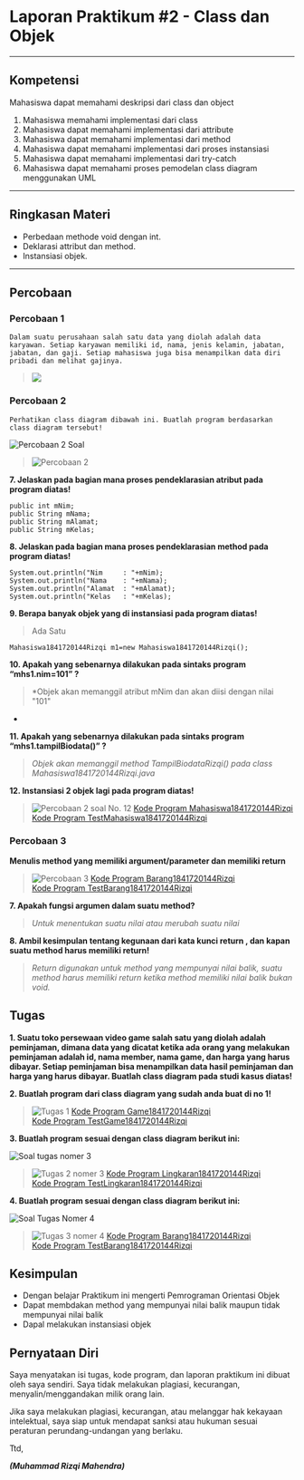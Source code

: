 # Laporan Praktikum #2 - Class dan Objek
***
## Kompetensi

Mahasiswa dapat memahami deskripsi dari class dan object
1.  Mahasiswa memahami implementasi dari class
2. Mahasiswa dapat memahami implementasi dari attribute
3. Mahasiswa dapat memahami implementasi dari method
4. Mahasiswa dapat memahami implementasi dari proses instansiasi
5. Mahasiswa dapat memahami implementasi dari try-catch
6. Mahasiswa dapat memahami proses pemodelan class diagram menggunakan UML
---


## Ringkasan Materi

- Perbedaan methode void dengan int.   
- Deklarasi attribut dan method.  
- Instansiasi objek.
---


## Percobaan

### ****Percobaan 1****

    Dalam suatu perusahaan salah satu data yang diolah adalah data karyawan. Setiap karyawan memiliki id, nama, jenis kelamin, jabatan, jabatan, dan gaji. Setiap mahasiswa juga bisa menampilkan data diri pribadi dan melihat gajinya.  

>![](img/p1.png)

### ****Percobaan 2****

    Perhatikan class diagram dibawah ini. Buatlah program berdasarkan class diagram tersebut!  

![Percobaan 2 Soal](img/p2-soal.PNG)

>![Percobaan 2](img/p2.PNG)
                
**7. Jelaskan pada bagian mana proses pendeklarasian atribut pada program diatas!**

```
public int mNim;
public String mNama;
public String mAlamat;
public String mKelas;
```


**8. Jelaskan pada bagian mana proses pendeklarasian method pada program diatas!**  

```public void TampilBiodataRizqi(){
System.out.println("Nim     : "+mNim);
System.out.println("Nama    : "+mNama);
System.out.println("Alamat  : "+mAlamat);
System.out.println("Kelas   : "+mKelas);
```

**9. Berapa banyak objek yang di instansiasi pada program diatas!**

>Ada Satu
```
Mahasiswa1841720144Rizqi m1=new Mahasiswa1841720144Rizqi();
```

**10. Apakah yang sebenarnya dilakukan pada sintaks program “mhs1.nim=101” ?**

>*Objek akan memanggil atribut mNim dan akan diisi dengan nilai "101"
*
**11. Apakah yang sebenarnya dilakukan pada sintaks program “mhs1.tampilBiodata()” ?**

>*Objek akan memanggil method TampilBiodataRizqi() pada class Mahasiswa1841720144Rizqi.java*

**12. Instansiasi 2 objek lagi pada program diatas!**

>![Percobaan 2 soal No. 12](img/p2-12.PNG)
[Kode Program Mahasiswa1841720144Rizqi](../../src/2_Class_dan_Object/Percobaan2/Mahasiswa1841720144Rizqi.java)  
[Kode Program TestMahasiswa1841720144Rizqi](../../src/2_Class_dan_Object/Percobaan2/TestMahasiswa1841720144Rizqi.java)


### ****Percobaan 3****
        
**Menulis method yang memiliki argument/parameter dan memiliki return**

>![Percobaan 3](img/p3.PNG)
[Kode Program Barang1841720144Rizqi](../../src/2_Class_dan_Object/Percobaan3/Barang1841720144Rizqi.java)  
[Kode Program TestBarang1841720144Rizqi](../../src/2_Class_dan_Object/Percobaan3/TestBarang1841720144Rizqi.java)

**7. Apakah fungsi argumen dalam suatu method?**
>*Untuk menentukan suatu nilai atau merubah suatu nilai*

**8. Ambil kesimpulan tentang kegunaan dari kata kunci return , dan kapan suatu method harus memiliki return!**

 >*Return digunakan untuk method yang mempunyai nilai balik, suatu method harus memiliki return ketika method memiliki nilai balik bukan void.*


## Tugas

**1. Suatu toko persewaan video game salah satu yang diolah adalah peminjaman, dimana data yang dicatat ketika ada orang yang melakukan peminjaman adalah id, nama member, nama game, dan harga yang harus dibayar. Setiap peminjaman bisa menampilkan data hasil peminjaman dan harga yang harus dibayar. Buatlah class diagram pada studi kasus diatas!**

**2. Buatlah program dari class diagram yang sudah anda buat di no 1!**

>![Tugas 1](img/t1.PNG)
[Kode Program Game1841720144Rizqi](../../src/2_Class_dan_Object/Tugas1/Game1841720144Rizqi.java)  
[Kode Program TestGame1841720144Rizqi](../../src/2_Class_dan_Object/Tugas1/TestGame1841720144Rizqi.java)

**3. Buatlah program sesuai dengan class diagram berikut ini:**  

![Soal tugas nomer 3](img/t2-soal.PNG)

>![Tugas 2 nomer 3](img/t2.PNG)
[Kode Program Lingkaran1841720144Rizqi](../../src/2_Class_dan_Object/Tugas2/Lingkaran1841720144Rizqi.java)  
[Kode Program TestLingkaran1841720144Rizqi](../../src/2_Class_dan_Object/Tugas2/TestLingkaran1841720144Rizqi.java)

**4. Buatlah program sesuai dengan class diagram berikut ini:**  

![Soal Tugas Nomer 4](img/t3-soal.PNG)

>![Tugas 3 nomer 4](img/t3.PNG)
[Kode Program Barang1841720144Rizqi](../../src/2_Class_dan_Object/Tugas3/Barang1841720144Rizqi.java)  
[Kode Program TestBarang1841720144Rizqi](../../src/2_Class_dan_Object/Tugas3/TestBarang1841720144Rizqi.java)


## Kesimpulan

- Dengan belajar Praktikum ini mengerti Pemrograman Orientasi Objek
- Dapat membdakan method yang mempunyai nilai balik maupun tidak mempunyai nilai balik
- Dapal melakukan instansiasi objek


## Pernyataan Diri

Saya menyatakan isi tugas, kode program, dan laporan praktikum ini dibuat oleh saya sendiri. Saya tidak melakukan plagiasi, kecurangan, menyalin/menggandakan milik orang lain.

Jika saya melakukan plagiasi, kecurangan, atau melanggar hak kekayaan intelektual, saya siap untuk mendapat sanksi atau hukuman sesuai peraturan perundang-undangan yang berlaku.

Ttd,

***(Muhammad Rizqi Mahendra)***